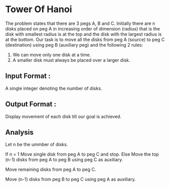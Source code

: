 # Tower Of Hanoi

The problem states that there are 3 pegs A, B and C. Initially there are n disks placed on peg A in increasing order of dimension (radius) that is the disk with smallest radius is at the top and the disk with the largest radius is at the bottom. Our task is to move all the disks from peg A (source) to peg C (destination) using peg B (auxiliary peg) and the following 2 rules:

1. We can move only one disk at a time.
2. A smaller disk must always be placed over a larger disk.


## Input Format :

A single integer denoting the number of disks.

## Output Format :

Display movement of each disk till our goal is achieved.


## Analysis

Let n be the ummber of disks.

If n = 1
        Move single disk from peg A to peg C and stop.
Else
        Move the top (n-1) disks from peg A to peg B using peg C as auxiliary.

Move remaining disks from peg A to peg C.

Move (n-1) disks from peg B to peg C using peg A as auxiliary.